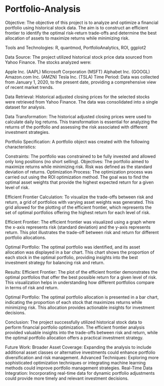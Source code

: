 # Portfolio-Analysis
Objective: The objective of this project is to analyze and optimize a financial portfolio using historical stock data. The aim is to construct an efficient frontier to identify the optimal risk-return trade-offs and determine the best allocation of assets to maximize returns while minimizing risk.

Tools and Technologies: R, quantmod, PortfolioAnalytics, ROI, ggplot2

Data Source: 
The project utilized historical stock price data sourced from Yahoo Finance. The stocks analyzed were:

Apple Inc. (AAPL)
Microsoft Corporation (MSFT)
Alphabet Inc. (GOOGL)
Amazon.com Inc. (AMZN)
Tesla Inc. (TSLA)
Time Period: 
Data was collected from January 1, 2020, to the present date, providing a comprehensive view of recent market trends.

Data Retrieval: 
Historical adjusted closing prices for the selected stocks were retrieved from Yahoo Finance. The data was consolidated into a single dataset for analysis.

Data Transformation: 
The historical adjusted closing prices were used to calculate daily log returns. This transformation is essential for analyzing the returns of the portfolio and assessing the risk associated with different investment strategies.

Portfolio Specification: 
A portfolio object was created with the following characteristics:

Constraints: The portfolio was constrained to be fully invested and allowed only long positions (no short selling).
Objectives: The portfolio aimed to maximize returns while minimizing risk. Risk was defined as the standard deviation of returns.
Optimization Process: 
The optimization process was carried out using the ROI optimization method. The goal was to find the optimal asset weights that provide the highest expected return for a given level of risk.

Efficient Frontier Calculation: 
To visualize the trade-offs between risk and return, a grid of portfolios with varying asset weights was generated. This grid allowed for the plotting of the efficient frontier, which represents the set of optimal portfolios offering the highest return for each level of risk.

Efficient Frontier:
The efficient frontier was visualized using a graph where the x-axis represents risk (standard deviation) and the y-axis represents return. This plot illustrates the trade-off between risk and return for different portfolio allocations.

Optimal Portfolio:
The optimal portfolio was identified, and its asset allocation was displayed in a bar chart. This chart shows the proportion of each stock in the optimal portfolio, providing insights into the best investment strategy for balancing risk and return.

Results:
Efficient Frontier: The plot of the efficient frontier demonstrates the optimal portfolios that offer the best possible return for a given level of risk. This visualization helps in understanding how different portfolios compare in terms of risk and return.

Optimal Portfolio: The optimal portfolio allocation is presented in a bar chart, indicating the proportion of each stock that maximizes returns while minimizing risk. This allocation provides actionable insights for investment decisions.

Conclusion:
The project successfully utilized historical stock data to perform financial portfolio optimization. The efficient frontier analysis provided valuable insights into the trade-offs between risk and return, while the optimal portfolio allocation offers a practical investment strategy.

Future Work:
Broader Asset Coverage: Expanding the analysis to include additional asset classes or alternative investments could enhance portfolio diversification and risk management.
Advanced Techniques: Exploring more sophisticated optimization techniques or integrating machine learning methods could improve portfolio management strategies.
Real-Time Data Integration: Incorporating real-time data for dynamic portfolio adjustments could provide more timely and relevant investment decisions.
